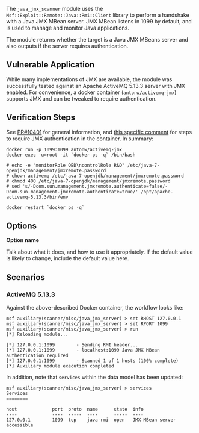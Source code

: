 The `java_jmx_scanner` module uses the `Msf::Exploit::Remote::Java::Rmi::Client` library to perform a handshake with a Java JMX MBean server.   JMX MBean listens in 1099 by default, and is used to manage and monitor Java applications.

The module returns whether the target is a Java JMX MBeans server and also outputs if the server requires authentication.

## Vulnerable Application

While many implementations of JMX are available, the module was successfully tested against an Apache ActiveMQ 5.13.3 server with JMX enabled.  For convenience, a docker container (`antonw/activemq-jmx`) supports JMX and can be tweaked to require authentication.

## Verification Steps

  See [PR#10401](https://github.com/rapid7/metasploit-framework/pull/10401) for general information, and [this specific comment](https://github.com/rapid7/metasploit-framework/pull/10401#issuecomment-448705897) for steps to require JMX authentication in the container.  In summary:
  
```
docker run -p 1099:1099 antonw/activemq-jmx 
docker exec -u=root -it `docker ps -q` /bin/bash

# echo -e "monitorRole QED\ncontrolRole R&D" /etc/java-7-openjdk/management/jmxremote.password
# chown activemq /etc/java-7-openjdk/management/jmxremote.password
# chmod 400 /etc/java-7-openjdk/management/jmxremote.password
# sed 's/-Dcom.sun.management.jmxremote.authenticate=false/-Dcom.sun.management.jmxremote.authenticate=true/' /opt/apache-activemq-5.13.3/bin/env

docker restart `docker ps -q`
```

## Options

  **Option name**

  Talk about what it does, and how to use it appropriately.  If the default value is likely to change, include the default value here.

## Scenarios

### ActiveMQ 5.13.3

Against the above-described Docker container, the workflow looks like:

```
msf auxiliary(scanner/misc/java_jmx_server) > set RHOST 127.0.0.1
msf auxiliary(scanner/misc/java_jmx_server) > set RPORT 1099
msf auxiliary(scanner/misc/java_jmx_server) > run
[*] Reloading module...

[*] 127.0.0.1:1099        - Sending RMI header...
[*] 127.0.0.1:1099        - localhost:1099 Java JMX MBean authentication required
[*] 127.0.0.1:1099        - Scanned 1 of 1 hosts (100% complete)
[*] Auxiliary module execution completed
```

In addition, note that `services` within the data model has been updated:

```
msf auxiliary(scanner/misc/java_jmx_server) > services 
Services
========

host             port  proto  name      state  info
----             ----  -----  ----      -----  ----
127.0.0.1        1099  tcp    java-rmi  open   JMX MBean server accessible
```
